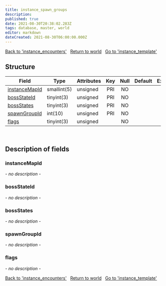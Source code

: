 ```yaml
---
title: instance_spawn_groups
description: 
published: true
date: 2021-08-30T20:38:02.283Z
tags: database, master, world
editor: markdown
dateCreated: 2021-08-30T06:00:00.000Z
---
```


<a href="https://dev.trinitycore.info/en/database/master/world/instance_encounters" class="mt-5 v-btn v-btn--depressed v-btn--flat v-btn--outlined theme--light v-size--default darkblue--text text--lighten-3"><span class="v-btn__content"><i aria-hidden="true" class="v-icon notranslate v-icon--left mdi mdi-arrow-left theme--light"></i><span>Back to 'instance_encounters'</span></span></a>&nbsp;&nbsp;&nbsp;<a href="https://dev.trinitycore.info/en/database/master/world/home" class="mt-5 v-btn v-btn--depressed v-btn--flat v-btn--outlined theme--light v-size--default darkblue--text text--lighten-3"><span class="v-btn__content"><i aria-hidden="true" class="v-icon notranslate v-icon--left mdi mdi-home-outline theme--light"></i><span>Return to world</span></span></a>&nbsp;&nbsp;&nbsp;<a href="https://dev.trinitycore.info/en/database/master/world/instance_template" class="mt-5 v-btn v-btn--depressed v-btn--flat v-btn--outlined theme--light v-size--default darkblue--text text--lighten-3"><span class="v-btn__content"><span>Go to 'instance_template'</span><i aria-hidden="true" class="v-icon notranslate v-icon--right mdi mdi-arrow-right theme--light"></i></span></a>

## Structure

| Field | Type | Attributes | Key | Null | Default | Extra | Comment |
| --- | --- | --- | :---: | :---: | --- | --- | --- |
| [instanceMapId](#instancemapid) | smallint(5) | unsigned | PRI | NO |  |  |  |
| [bossStateId](#bossstateid) | tinyint(3) | unsigned | PRI | NO |  |  |  |
| [bossStates](#bossstates) | tinyint(3) | unsigned | PRI | NO |  |  |  |
| [spawnGroupId](#spawngroupid) | int(10) | unsigned | PRI | NO |  |  |  |
| [flags](#flags) | tinyint(3) | unsigned |  | NO |  |  |  |
&nbsp;
## Description of fields

### instanceMapId
*- no description -*
&nbsp;

### bossStateId
*- no description -*
&nbsp;

### bossStates
*- no description -*
&nbsp;

### spawnGroupId
*- no description -*
&nbsp;

### flags
*- no description -*
&nbsp;

<a href="https://dev.trinitycore.info/en/database/master/world/instance_encounters" class="mt-5 v-btn v-btn--depressed v-btn--flat v-btn--outlined theme--light v-size--default darkblue--text text--lighten-3"><span class="v-btn__content"><i aria-hidden="true" class="v-icon notranslate v-icon--left mdi mdi-arrow-left theme--light"></i><span>Back to 'instance_encounters'</span></span></a>&nbsp;&nbsp;&nbsp;<a href="https://dev.trinitycore.info/en/database/master/world/home" class="mt-5 v-btn v-btn--depressed v-btn--flat v-btn--outlined theme--light v-size--default darkblue--text text--lighten-3"><span class="v-btn__content"><i aria-hidden="true" class="v-icon notranslate v-icon--left mdi mdi-home-outline theme--light"></i><span>Return to world</span></span></a>&nbsp;&nbsp;&nbsp;<a href="https://dev.trinitycore.info/en/database/master/world/instance_template" class="mt-5 v-btn v-btn--depressed v-btn--flat v-btn--outlined theme--light v-size--default darkblue--text text--lighten-3"><span class="v-btn__content"><span>Go to 'instance_template'</span><i aria-hidden="true" class="v-icon notranslate v-icon--right mdi mdi-arrow-right theme--light"></i></span></a>

